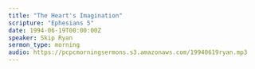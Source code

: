 ```yaml
---
title: "The Heart's Imagination"
scripture: "Ephesians 5"
date: 1994-06-19T00:00:00Z
speaker: Skip Ryan
sermon_type: morning
audio: https://pcpcmorningsermons.s3.amazonaws.com/19940619ryan.mp3 
---
```




